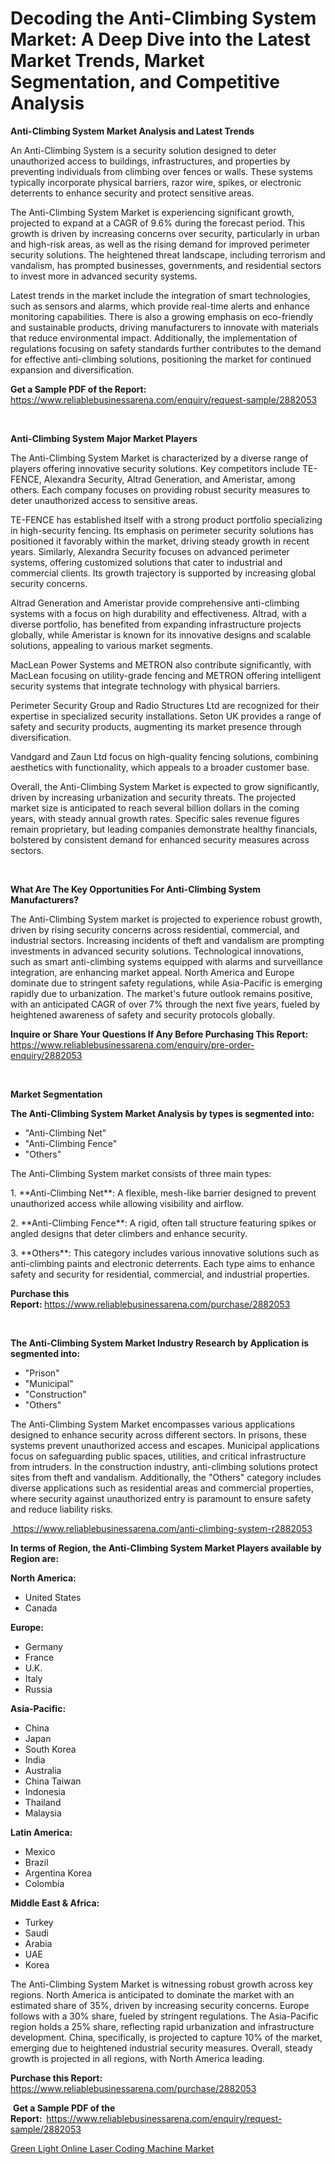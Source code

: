 <p><h1>Decoding the Anti-Climbing System Market: A Deep Dive into the Latest Market Trends, Market Segmentation, and Competitive Analysis</h1></p><p><strong>Anti-Climbing System Market Analysis and Latest Trends</strong></p>
<p><p>An Anti-Climbing System is a security solution designed to deter unauthorized access to buildings, infrastructures, and properties by preventing individuals from climbing over fences or walls. These systems typically incorporate physical barriers, razor wire, spikes, or electronic deterrents to enhance security and protect sensitive areas.</p><p>The Anti-Climbing System Market is experiencing significant growth, projected to expand at a CAGR of 9.6% during the forecast period. This growth is driven by increasing concerns over security, particularly in urban and high-risk areas, as well as the rising demand for improved perimeter security solutions. The heightened threat landscape, including terrorism and vandalism, has prompted businesses, governments, and residential sectors to invest more in advanced security systems.</p><p>Latest trends in the market include the integration of smart technologies, such as sensors and alarms, which provide real-time alerts and enhance monitoring capabilities. There is also a growing emphasis on eco-friendly and sustainable products, driving manufacturers to innovate with materials that reduce environmental impact. Additionally, the implementation of regulations focusing on safety standards further contributes to the demand for effective anti-climbing solutions, positioning the market for continued expansion and diversification.</p></p>
<p><strong>Get a Sample PDF of the Report:&nbsp;</strong> <a href="https://www.reliablebusinessarena.com/enquiry/request-sample/2882053?utm_campaign=2637&utm_medium=2&utm_source=Github&utm_content=ia&utm_term=12032025&utm_id=anti-climbing-system">https://www.reliablebusinessarena.com/enquiry/request-sample/2882053</a></p>
<p>&nbsp;</p>
<p><strong>Anti-Climbing System Major Market Players</strong></p>
<p><p>The Anti-Climbing System Market is characterized by a diverse range of players offering innovative security solutions. Key competitors include TE-FENCE, Alexandra Security, Altrad Generation, and Ameristar, among others. Each company focuses on providing robust security measures to deter unauthorized access to sensitive areas.</p><p>TE-FENCE has established itself with a strong product portfolio specializing in high-security fencing. Its emphasis on perimeter security solutions has positioned it favorably within the market, driving steady growth in recent years. Similarly, Alexandra Security focuses on advanced perimeter systems, offering customized solutions that cater to industrial and commercial clients. Its growth trajectory is supported by increasing global security concerns.</p><p>Altrad Generation and Ameristar provide comprehensive anti-climbing systems with a focus on high durability and effectiveness. Altrad, with a diverse portfolio, has benefited from expanding infrastructure projects globally, while Ameristar is known for its innovative designs and scalable solutions, appealing to various market segments.</p><p>MacLean Power Systems and METRON also contribute significantly, with MacLean focusing on utility-grade fencing and METRON offering intelligent security systems that integrate technology with physical barriers. </p><p>Perimeter Security Group and Radio Structures Ltd are recognized for their expertise in specialized security installations. Seton UK provides a range of safety and security products, augmenting its market presence through diversification.</p><p>Vandgard and Zaun Ltd focus on high-quality fencing solutions, combining aesthetics with functionality, which appeals to a broader customer base. </p><p>Overall, the Anti-Climbing System Market is expected to grow significantly, driven by increasing urbanization and security threats. The projected market size is anticipated to reach several billion dollars in the coming years, with steady annual growth rates. Specific sales revenue figures remain proprietary, but leading companies demonstrate healthy financials, bolstered by consistent demand for enhanced security measures across sectors.</p></p>
<p>&nbsp;</p>
<p><strong>What Are The Key Opportunities For Anti-Climbing System Manufacturers?</strong></p>
<p><p>The Anti-Climbing System market is projected to experience robust growth, driven by rising security concerns across residential, commercial, and industrial sectors. Increasing incidents of theft and vandalism are prompting investments in advanced security solutions. Technological innovations, such as smart anti-climbing systems equipped with alarms and surveillance integration, are enhancing market appeal. North America and Europe dominate due to stringent safety regulations, while Asia-Pacific is emerging rapidly due to urbanization. The market's future outlook remains positive, with an anticipated CAGR of over 7% through the next five years, fueled by heightened awareness of safety and security protocols globally.</p></p>
<p><strong>Inquire or Share Your Questions If Any Before Purchasing This Report:</strong> <a href="https://www.reliablebusinessarena.com/enquiry/pre-order-enquiry/2882053?utm_campaign=2637&utm_medium=2&utm_source=Github&utm_content=ia&utm_term=12032025&utm_id=anti-climbing-system">https://www.reliablebusinessarena.com/enquiry/pre-order-enquiry/2882053</a></p>
<p>&nbsp;</p>
<p><strong>Market Segmentation</strong></p>
<p><strong>The Anti-Climbing System Market Analysis by types is segmented into:</strong></p>
<p><ul><li>"Anti-Climbing Net"</li><li>"Anti-Climbing Fence"</li><li>"Others"</li></ul></p>
<p><p>The Anti-Climbing System market consists of three main types: </p><p>1. **Anti-Climbing Net**: A flexible, mesh-like barrier designed to prevent unauthorized access while allowing visibility and airflow. </p><p>2. **Anti-Climbing Fence**: A rigid, often tall structure featuring spikes or angled designs that deter climbers and enhance security.</p><p>3. **Others**: This category includes various innovative solutions such as anti-climbing paints and electronic deterrents. Each type aims to enhance safety and security for residential, commercial, and industrial properties.</p></p>
<p><strong>Purchase this Report:&nbsp;</strong><a href="https://www.reliablebusinessarena.com/purchase/2882053?utm_campaign=2637&utm_medium=2&utm_source=Github&utm_content=ia&utm_term=12032025&utm_id=anti-climbing-system">https://www.reliablebusinessarena.com/purchase/2882053</a></p>
<p>&nbsp;</p>
<p><strong>The Anti-Climbing System Market Industry Research by Application is segmented into:</strong></p>
<p><ul><li>"Prison"</li><li>"Municipal"</li><li>"Construction"</li><li>"Others"</li></ul></p>
<p><p>The Anti-Climbing System Market encompasses various applications designed to enhance security across different sectors. In prisons, these systems prevent unauthorized access and escapes. Municipal applications focus on safeguarding public spaces, utilities, and critical infrastructure from intruders. In the construction industry, anti-climbing solutions protect sites from theft and vandalism. Additionally, the "Others" category includes diverse applications such as residential areas and commercial properties, where security against unauthorized entry is paramount to ensure safety and reduce liability risks.</p></p>
<p><a href="https://www.reliablebusinessarena.com/anti-climbing-system-r2882053?utm_campaign=2637&utm_medium=2&utm_source=Github&utm_content=ia&utm_term=12032025&utm_id=anti-climbing-system">&nbsp;https://www.reliablebusinessarena.com/anti-climbing-system-r2882053</a></p>
<p><strong>In terms of Region, the Anti-Climbing System Market Players available by Region are:</strong></p>
<p>
    <p> <strong> North America: </strong>
        <ul>
            <li>United States</li>
            <li>Canada</li>
        </ul>
        </p> 
    <p> <strong> Europe: </strong>
        <ul>
            <li>Germany</li>
            <li>France</li>
            <li>U.K.</li>
            <li>Italy</li>
            <li>Russia</li>
        </ul>
        </p> 
    <p> <strong> Asia-Pacific: </strong>
        <ul>
            <li>China</li>
            <li>Japan</li>
            <li>South Korea</li>
            <li>India</li>
            <li>Australia</li>
            <li>China Taiwan</li>
            <li>Indonesia</li>
            <li>Thailand</li>
            <li>Malaysia</li>
        </ul>
        </p> 
    <p> <strong> Latin America: </strong>
        <ul>
            <li>Mexico</li>
            <li>Brazil</li>
            <li>Argentina Korea</li>
            <li>Colombia</li>
        </ul>
        </p> 
    <p> <strong> Middle East & Africa: </strong>
        <ul>
            <li>Turkey</li>
            <li>Saudi</li>
            <li>Arabia</li>
            <li>UAE</li>
            <li>Korea</li>
        </ul>
    </p>
    </p>
<p><p>The Anti-Climbing System Market is witnessing robust growth across key regions. North America is anticipated to dominate the market with an estimated share of 35%, driven by increasing security concerns. Europe follows with a 30% share, fueled by stringent regulations. The Asia-Pacific region holds a 25% share, reflecting rapid urbanization and infrastructure development. China, specifically, is projected to capture 10% of the market, emerging due to heightened industrial security measures. Overall, steady growth is projected in all regions, with North America leading.</p></p>
<p><strong>Purchase this Report: </strong><a href="https://www.reliablebusinessarena.com/purchase/2882053?utm_campaign=2637&utm_medium=2&utm_source=Github&utm_content=ia&utm_term=12032025&utm_id=anti-climbing-system">https://www.reliablebusinessarena.com/purchase/2882053</a></p>
<p>&nbsp;<strong>Get a Sample PDF of the Report:&nbsp;&nbsp;</strong><a href="https://www.reliablebusinessarena.com/enquiry/request-sample/2882053?utm_campaign=2637&utm_medium=2&utm_source=Github&utm_content=ia&utm_term=12032025&utm_id=anti-climbing-system">https://www.reliablebusinessarena.com/enquiry/request-sample/2882053</a></p>
<p><strong></strong></p>
<p><p><a href="https://github.com/ovtkosle/Market-Research-Report-List-1/blob/main/green-light-online-laser-coding-machine-market.md?utm_campaign=2637&utm_medium=2&utm_source=Github&utm_content=ia&utm_term=12032025&utm_id=anti-climbing-system">Green Light Online Laser Coding Machine Market</a></p></p>